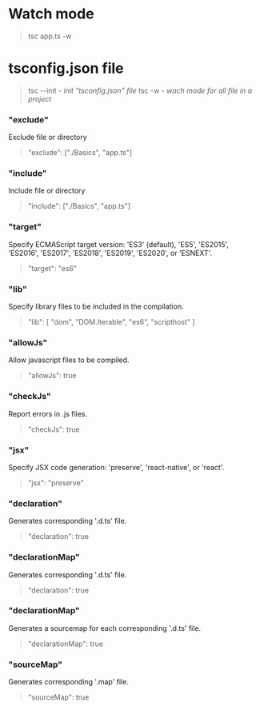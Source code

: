 # Watch mode

> tsc app.ts -w

# tsconfig.json file

> tsc --init - *init "tsconfig.json" file*
> tsc -w - *wach mode for all file in a project*

### "exclude"
Exclude file or directory

> "exclude": ["./Basics", "app.ts"]

### "include"
Include file or directory

> "include": ["./Basics", "app.ts"]

### "target"
Specify ECMAScript target version: 'ES3' (default), 'ES5', 'ES2015', 'ES2016', 'ES2017', 'ES2018', 'ES2019', 'ES2020', or 'ESNEXT'.

> "target": "es6"

### "lib"
Specify library files to be included in the compilation.

> "lib": [ "dom", "DOM.Iterable", "es6", "scripthost" ]


### "allowJs"
Allow javascript files to be compiled.

> "allowJs": true

### "checkJs"
Report errors in .js files.

> "checkJs": true

### "jsx"
Specify JSX code generation: 'preserve', 'react-native', or 'react'.

> "jsx": "preserve"

### "declaration"
Generates corresponding '.d.ts' file.

> "declaration": true

### "declarationMap"
Generates corresponding '.d.ts' file.

> "declaration": true

### "declarationMap"
Generates a sourcemap for each corresponding '.d.ts' file.

> "declarationMap": true

### "sourceMap"
Generates corresponding '.map' file.

> "sourceMap": true
